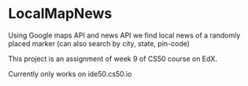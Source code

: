 # LocalMapNews

Using Google maps API and news API we find local news of a randomly placed marker (can also search by city, state, pin-code) 

This project is an assignment of week 9 of CS50 course on EdX.

Currently only works on ide50.cs50.io 
